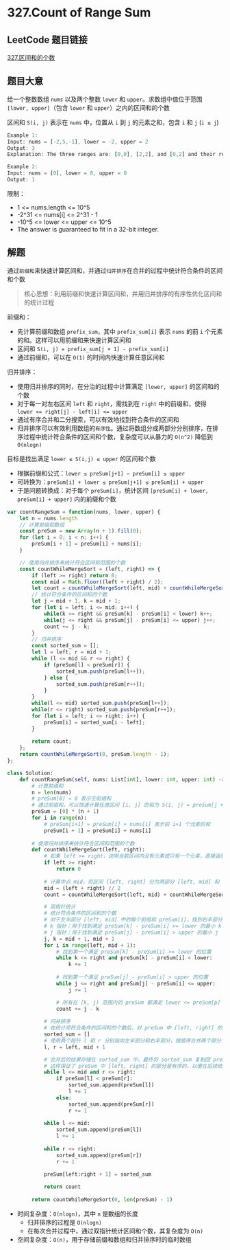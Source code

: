 # 327.Count of Range Sum

## LeetCode 题目链接

[327.区间和的个数](https://leetcode.cn/problems/count-of-range-sum/)

## 题目大意

给一个整数数组 `nums` 以及两个整数 `lower` 和 `upper`。求数组中值位于范围 `[lower, upper]`（包含 `lower` 和 `upper`）之内的区间和的个数

区间和 `S(i, j)` 表示在 `nums` 中，位置从 `i` 到 `j` 的元素之和，包含 `i` 和 `j` (`i ≤ j`)

```js
Example 1:
Input: nums = [-2,5,-1], lower = -2, upper = 2
Output: 3
Explanation: The three ranges are: [0,0], [2,2], and [0,2] and their respective sums are: -2, -1, 2.

Example 2:
Input: nums = [0], lower = 0, upper = 0
Output: 1
```

限制：
- 1 <= nums.length <= 10^5
- -2^31 <= nums[i] <= 2^31 - 1
- -10^5 <= lower <= upper <= 10^5
- The answer is guaranteed to fit in a 32-bit integer.

## 解题

通过`前缀和`来快速计算区间和，并通过`归并排序`在合并的过程中统计符合条件的区间和个数
> 核心思想：利用前缀和快速计算区间和，并用归并排序的有序性优化区间和的统计过程

前缀和：
- 先计算前缀和数组 `prefix_sum`，其中 `prefix_sum[i]` 表示 `nums` 的前 `i` 个元素的和。这样可以用前缀和来快速计算区间和
- 区间和 `S(i, j) = prefix_sum[j + 1] - prefix_sum[i]`
- 通过前缀和，可以在 `O(1)` 的时间内快速计算任意区间和

归并排序：
- 使用归并排序的同时，在分治的过程中计算满足 `[lower, upper]` 的区间和的个数
- 对于每一对左右区间 `left` 和 `right`，需找到在 `right` 中的前缀和，使得 `lower <= right[j] - left[i] <= upper`
- 通过有序合并和二分搜索，可以有效地找到符合条件的区间和
- 归并排序可以有效利用数组的`有序性`。通过将数组分成两部分分别排序，在排序过程中统计符合条件的区间和个数，复杂度可以从暴力的 `O(n^2)` 降低到 `O(nlogn)`

目标是找出满足 `lower ≤ S(i,j) ≤ upper` 的区间和个数
- 根据前缀和公式：`lower ≤ preSum[j+1] − preSum[i] ≤ upper`
- 可转换为：`preSum[i] + lower ≤ preSum[j+1] ≤ preSum[i] + upper`
- 于是问题转换成：对于每个 `preSum[i]`，统计区间 `[preSum[i] + lower, preSum[i] + upper]` 内的前缀和个数

```js
var countRangeSum = function(nums, lower, upper) {
    let n = nums.length
    // 计算前缀和数组
    const preSum = new Array(n + 1).fill(0);
    for (let i = 0; i < n; i++) {
        preSum[i + 1] = preSum[i] + nums[i];
    }

    // 使用归并排序来统计符合区间和范围的个数
    const countWhileMergeSort = (left, right) => {
        if (left >= right) return 0;
        const mid = Math.floor((left + right) / 2);
        let count = countWhileMergeSort(left, mid) + countWhileMergeSort(mid + 1, right);
        // 统计符合条件的区间和的个数
        let j = mid + 1, k = mid + 1;
        for (let i = left; i <= mid; i++) {
            while(k <= right && preSum[k] - preSum[i] < lower) k++;
            while(j <= right && preSum[j] - preSum[i] <= upper) j++;
            count += j - k;
        }
        // 归并排序
        const sorted_sum = [];
        let l = left, r = mid + 1;
        while (l <= mid && r <= right) {
            if (preSum[l] < preSum[r]) {
                sorted_sum.push(preSum[l++]);
            } else {
                sorted_sum.push(preSum[r++]);
            }
        }
        while(l <= mid) sorted_sum.push(preSum[l++]);
        while(r <= right) sorted_sum.push(preSum[r++]);
        for (let i = left; i <= right; i++) {
            preSum[i] = sorted_sum[i - left];
        }
        
        return count;
    };
    return countWhileMergeSort(0, preSum.length - 1);
};
```
```python
class Solution:
    def countRangeSum(self, nums: List[int], lower: int, upper: int) -> int:
        # 计算前缀和
        n = len(nums)
        # preSum[0] = 0 表示空前缀和
        # 通过前缀和，可以快速计算任意区间 [i, j] 的和为 S(i, j) = preSum[j + 1] - preSum[i]
        preSum = [0] * (n + 1)
        for i in range(n):
            # preSum[i+1] = preSum[i] + nums[i] 表示前 i+1 个元素的和
            preSum[i + 1] = preSum[i] + nums[i]
        
        # 使用归并排序来统计符合区间和范围的个数
        def countWhileMergeSort(left, right):
            # 如果 left >= right，说明当前区间内没有元素或只有一个元素，直接返回 0
            if left >= right:
                return 0
            
            # 计算中点 mid，将区间 [left, right] 分为两部分 [left, mid] 和 [mid + 1, right]
            mid = (left + right) // 2
            count = countWhileMergeSort(left, mid) + countWhileMergeSort(mid + 1, right)

            # 双指针统计
            # 统计符合条件的区间和的个数
            # 对于左半部分 [left, mid] 中的每个前缀和 preSum[i]，找到右半部分 [mid + 1, right] 中所有满足 lower <= preSum[j] - preSum[i] <= upper 的前缀和 preSum[j]
            # k 指针：用于找到满足 preSum[k] - preSum[i] >= lower 的最小 k
            # j 指针：用于找到满足 preSum[j] - preSum[i] > upper 的最小 j
            j, k = mid + 1, mid + 1
            for i in range(left, mid + 1):
                # 找到第一个满足 preSum[k] - preSum[i] >= lower 的位置
                while k <= right and preSum[k] - preSum[i] < lower:
                    k += 1
                
                # 找到第一个满足 preSum[j] - preSum[i] > upper 的位置
                while j <= right and preSum[j] - preSum[i] <= upper:
                    j += 1

                # 所有在 [k, j) 范围内的 preSum 都满足 lower <= preSum[p] - preSum[i] <= upper，所以 j - k 就是对于当前 i 符合条件的区间和的个数，将其加到 count 中
                count += j - k
            
            # 归并排序
            # 在统计完符合条件的区间和的个数后，对 preSum 中 [left, right] 的部分进行归并排序
            sorted_sum = []
            # 使用两个指针 l 和 r 分别指向左半部分和右半部分，按顺序合并两个部分
            l, r = left, mid + 1

            # 合并后的结果存储在 sorted_sum 中，最终将 sorted_sum 复制回 preSum[left:right + 1]
            # 这样保证了 preSum 中 [left, right] 的部分是有序的，以便在后续统计过程中可以使用双指针法
            while l <= mid and r <= right:
                if preSum[l] < preSum[r]:
                    sorted_sum.append(preSum[l])
                    l += 1
                else:
                    sorted_sum.append(preSum[r])
                    r += 1
            
            while l <= mid:
                sorted_sum.append(preSum[l])
                l += 1
            
            while r <= right:
                sorted_sum.append(preSum[r])
                r += 1
            
            preSum[left:right + 1] = sorted_sum

            return count
        
        return countWhileMergeSort(0, len(preSum) - 1)
```

- 时间复杂度：`O(nlogn)`，其中 `n` 是数组的长度
  - 归并排序的过程是 `O(nlogn)`
  - 在每次合并过程中，通过双指针统计区间和个数，其复杂度为 `O(n)`
- 空间复杂度：`O(n)`，用于存储前缀和数组和归并排序时的临时数组